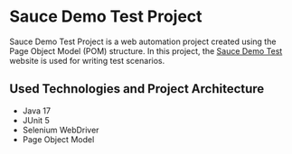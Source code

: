 # Sauce Demo Test Project
Sauce Demo Test Project is a web automation project created using the Page Object Model (POM) structure.
In this project, the [Sauce Demo Test](https://www.saucedemo.com/)  website is used for writing test scenarios.

## Used Technologies and Project Architecture
 - Java 17
 - JUnit 5
 - Selenium WebDriver
 - Page Object Model
